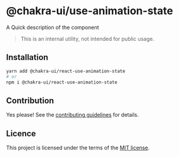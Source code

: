 # @chakra-ui/use-animation-state

A Quick description of the component

> This is an internal utility, not intended for public usage.

## Installation

```sh
yarn add @chakra-ui/react-use-animation-state
# or
npm i @chakra-ui/react-use-animation-state
```

## Contribution

Yes please! See the
[contributing guidelines](https://github.com/chakra-ui/chakra-ui/blob/master/CONTRIBUTING.md)
for details.

## Licence

This project is licensed under the terms of the
[MIT license](https://github.com/chakra-ui/chakra-ui/blob/master/LICENSE).
